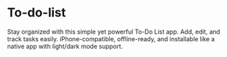 # To-do-list
Stay organized with this simple yet powerful To-Do List app. Add, edit, and track tasks easily. iPhone-compatible, offline-ready, and installable like a native app with light/dark mode support.
